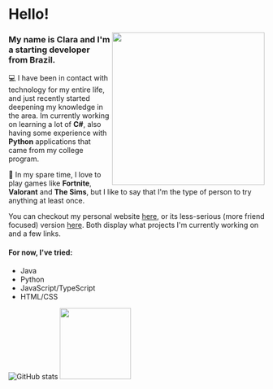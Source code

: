 <h1> Hello!</h1>

<img align="right" src="https://i.pinimg.com/originals/38/c4/e1/38c4e1059ad36e7c968bbae10f9a031a.gif" width=300rem height=300rem></img>

### My name is **Clara** and I'm a starting developer from **Brazil**.

:computer: I have been in contact with technology for my entire life, and just recently started deepening my knowledge in the area. Im currently working on learning a lot of **C#**, also having some experience with **Python** applications that came from my college program.  

:cherry_blossom: In my spare time, I love to play games like **Fortnite**, **Valorant** and **The Sims**, but I like to say that I'm the type of person to try anything at least once.

You can checkout my personal website [here](https://claracoliveiras.github.io/), or its less-serious (more friend focused) version [here](https://clawra.moe). Both display what projects I'm currently working on and a few links.

#### For now, I've tried:
- Java
- Python
- JavaScript/TypeScript
- HTML/CSS


![GitHub stats](https://github-readme-stats-git-masterrstaa-rickstaa.vercel.app/api?username=claracoliveiras&hide_title=true&show_icons=true&include_all_commits=false&count_private=true&line_height=25&hide=issues&border_radius=3&theme=buefy)
<img height=140px src="https://github-readme-stats.vercel.app/api/top-langs/?username=claracoliveiras&layout=compact&langs_count=7&theme=buefy"/>
</div>

<!--
**claracoliveiras/claracoliveiras** is a ✨ _special_ ✨ repository because its `README.md` (this file) appears on your GitHub profile.


Here are some ideas to get you started:

- 🔭 I’m currently working on ...
- 🌱 I’m currently learning ...
- 👯 I’m looking to collaborate on ...
- 🤔 I’m looking for help with ...
- 💬 Ask me about ...
- 📫 How to reach me: ...
- 😄 Pronouns: ...
- ⚡ Fun fact: ...
-->
